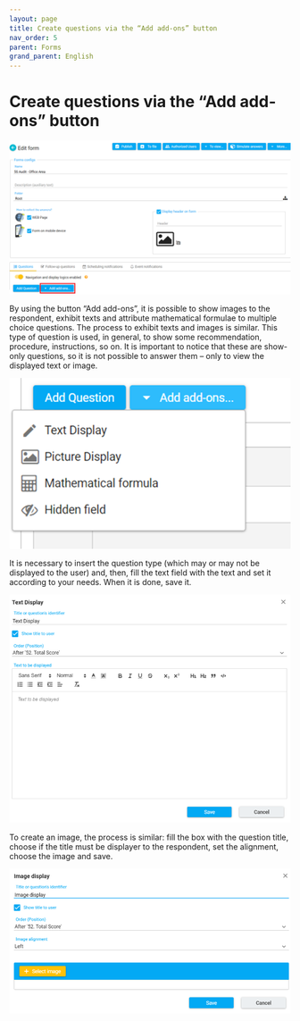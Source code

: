 ```yaml
---
layout: page
title: Create questions via the “Add add-ons” button
nav_order: 5
parent: Forms
grand_parent: English
---
```

# Create questions via the “Add add-ons” button

 
![forms10](/en/assets/images/forms10.png)
   
By using the button “Add add-ons”, it is possible 
to show images to the respondent, exhibit texts and 
attribute mathematical formulae to multiple choice 
questions. The process to exhibit texts and images 
is similar. This type of question is used, in general, 
to show some recommendation, procedure, instructions, 
so on. It is important to notice that these are 
show-only questions, so it is not possible to answer 
them – only to view the displayed text or image.
   
![forms11](/en/assets/images/forms11.png)
   
It is necessary to insert the question type 
(which may or may not be displayed to the user) and, 
then, fill the text field with the text and set it 
according to your needs. When it is done, save it.
   
![forms12](/en/assets/images/forms12.png)
   
To create an image, the process is similar: fill 
the box with the question title, choose if the title 
must be displayer to the respondent, set the 
alignment, choose the image and save.

![forms13](/en/assets/images/forms13.png)